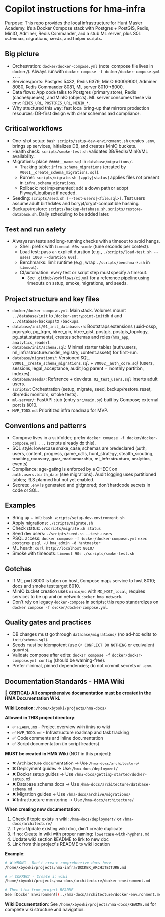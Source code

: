 # Copilot instructions for hma-infra

Purpose: This repo provides the local infrastructure for Hunt Master Academy. It’s a Docker Compose stack with Postgres + PostGIS, Redis, MinIO, Adminer, Redis Commander, and a stub ML server, plus SQL schemas, migrations, seeds, and helper scripts.

## Big picture
- Orchestration: `docker/docker-compose.yml` (note: compose file lives in `docker/`). Always run with `docker compose -f docker/docker-compose.yml ...`.
- Services/ports: Postgres 5432, Redis 6379, MinIO 9000/9001, Adminer 8080, Redis Commander 8081, ML server 8010->8000.
- Data flows: App code talks to Postgres (primary store), Redis (cache/queues), and MinIO (objects). ML server consumes these via env: `REDIS_URL`, `POSTGRES_URL`, `MINIO_*`.
- Why structured this way: fast local bring-up that mirrors production resources; DB-first design with clear schemas and compliance.

## Critical workflows
- One-shot setup: `bash scripts/setup-dev-environment.sh` creates `.env`, brings up services, initializes DB, and creates MinIO buckets.
- Health check: `scripts/smoke-test.sh` validates DB/Redis/MinIO/ML availability.
- Migrations: place `V####__name.sql` in `database/migrations/`.
  - Tracking table: `infra.schema_migrations` (created by `V0001__create_schema_migrations.sql`).
  - Runner: `scripts/migrate.sh [apply|status]` applies files not present in `infra.schema_migrations`.
  - Rollback: not implemented; add a down path or adopt Flyway/Liquibase if needed.
- Seeding: `scripts/seed.sh [--test-users|<file.sql>]`. Test users assume adult birthdates and bcrypt/crypt-compatible hashing.
- Backups/restore: `scripts/backup-database.sh`, `scripts/restore-database.sh`. Daily scheduling to be added later.

## Test and run safety
- Always run tests and long-running checks with a timeout to avoid hangs.
  - Shell: prefix with `timeout 60s <cmd>` (tune seconds per context).
  - Load test: pass an explicit duration (e.g., `./scripts/load-test.sh --users 1000 --duration 60s`).
  - Benchmarks: limit runtime (e.g., wrap `./scripts/benchmark.sh` in `timeout`).
  - CI/automation: every test or script step must specify a timeout.
    - See `.github/workflows/ci.yml` for a reference pipeline using timeouts on setup, smoke, migrations, and seeds.

## Project structure and key files
- `docker/docker-compose.yml`: Main stack. Volumes mount `../database/init` to `/docker-entrypoint-initdb.d` and `../database/backups` to `/backups`.
- `database/init/01_init_database.sh`: Bootstraps extensions (uuid-ossp, pgcrypto, pg_trgm, btree_gin, btree_gist, postgis, postgis_topology, pg_stat_statements), creates schemas and roles (`hma_app`, `analytics_reader`).
- `database/init/schema.sql`: Minimal starter tables (auth.users, ml_infrastructure.model_registry, content.assets) for first-run.
- `database/migrations/`: Versioned SQL. `V0001__create_schema_migrations.sql` + `V0002__auth_core.sql` (users, sessions, legal_acceptance, audit_log parent + monthly partition, indexes).
- `database/seeds/`: Reference + dev data. `02_test_users.sql` inserts adult users.
- `scripts/`: Orchestration (setup, migrate, seed, backup/restore, reset, db/redis monitors, smoke tests).
- `ml-server/`: FastAPI stub (entry `src/main.py`) built by Compose; external port is 8010.
- `MVP_TODO.md`: Prioritized infra roadmap for MVP.

## Conventions and patterns
- Compose lives in a subfolder; prefer `docker compose -f docker/docker-compose.yml ...` (scripts already do this).
- SQL style: lowercase snake_case; schemas are predeclared (auth, users, content, progress, game_calls, hunt_strategy, stealth_scouting, tracking_recovery, gear_marksmanship, ml_infrastructure, analytics, events).
- Compliance: age-gating is enforced by a CHECK on `auth.users.birth_date` (see migrations). Audit logging uses partitioned tables; RLS planned but not yet enabled.
- Secrets: `.env` is generated and gitignored; don’t hardcode secrets in code or SQL.

## Examples
- Bring up + init: `bash scripts/setup-dev-environment.sh`
- Apply migrations: `./scripts/migrate.sh`
- Check status: `./scripts/migrate.sh status`
- Seed dev users: `./scripts/seed.sh --test-users`
- PSQL access: `docker compose -f docker/docker-compose.yml exec postgres psql -U hma_admin -d huntmaster`
- ML health: `curl http://localhost:8010/`
- Smoke with timeouts: `timeout 90s ./scripts/smoke-test.sh`

## Gotchas
- If ML port 8000 is taken on host, Compose maps service to host 8010; docs and smoke test target 8010.
- MinIO bucket creation uses `minio/mc` with `MC_HOST_local`; requires services to be up and on network `docker_hma_network`.
- Don’t rely on legacy `docker-compose` in scripts; this repo standardizes on `docker compose -f docker/docker-compose.yml`.

## Quality gates and practices
- DB changes must go through `database/migrations/` (no ad-hoc edits to `init/schema.sql`).
- Seeds must be idempotent (use `ON CONFLICT DO NOTHING` or equivalent guards).
- Validate compose after edits: `docker compose -f docker/docker-compose.yml config` (should be warning-free).
- Prefer minimal, pinned dependencies; do not commit secrets or `.env`.

## Documentation Standards - HMA Wiki

**🚨 CRITICAL: All comprehensive documentation must be created in the HMA Documentation Wiki.**

**Wiki Location**: `/home/xbyooki/projects/hma-docs/`

**Allowed in THIS project directory**:
- ✅ `README.md` - Project overview with links to wiki
- ✅ `MVP_TODO.md` - Infrastructure roadmap and task tracking
- ✅ Code comments and inline documentation
- ✅ Script documentation (in script headers)

**MUST be created in HMA Wiki** (NOT in this project):
- ❌ Architecture documentation → Use `/hma-docs/architecture/`
- ❌ Deployment guides → Use `/hma-docs/deployment/`
- ❌ Docker setup guides → Use `/hma-docs/getting-started/docker-setup.md`
- ❌ Database schema docs → Use `/hma-docs/architecture/database-schema.md`
- ❌ Migration guides → Use `/hma-docs/archive/migrations/`
- ❌ Infrastructure monitoring → Use `/hma-docs/architecture/`

**When creating new documentation**:
1. Check if topic exists in wiki: `/hma-docs/deployment/` or `/hma-docs/architecture/`
2. If yes: Update existing wiki doc, don't create duplicate
3. If no: Create in wiki with proper naming: `lowercase-with-hyphens.md`
4. Update wiki section README to link to new doc
5. Link from this project's README to wiki location

**Example**:
```bash
# ❌ WRONG - Don't create comprehensive docs here
/home/xbyooki/projects/hma-infra/DOCKER_ARCHITECTURE.md

# ✅ CORRECT - Create in wiki
/home/xbyooki/projects/hma-docs/architecture/docker-environment.md

# Then link from project README
See [Docker Environment](../hma-docs/architecture/docker-environment.md)
```

**Wiki Documentation**: See `/home/xbyooki/projects/hma-docs/README.md` for complete wiki structure and navigation.
